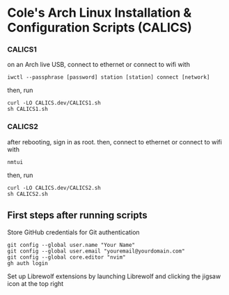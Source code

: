 # Cole's Arch Linux Installation & Configuration Scripts (CALICS)

### CALICS1
on an Arch live USB, connect to ethernet or connect to wifi with
```
iwctl --passphrase [password] station [station] connect [network]
```
then, run
```
curl -LO CALICS.dev/CALICS1.sh
sh CALICS1.sh
```

### CALICS2
after rebooting, sign in as root. then, connect to ethernet or connect to wifi with 
```
nmtui
```
then, run
```
curl -LO CALICS.dev/CALICS2.sh
sh CALICS2.sh
```

## First steps after running scripts
Store GitHub credentials for Git authentication
```
git config --global user.name "Your Name"
git config --global user.email "youremail@yourdomain.com"
git config --global core.editor "nvim"
gh auth login
```
Set up Librewolf extensions by launching Librewolf and clicking the jigsaw icon at the top right
